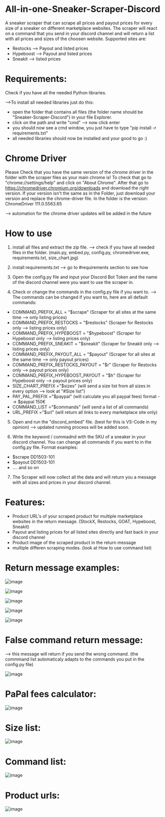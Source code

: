 # All-in-one-Sneaker-Scraper-Discord
A sneaker scraper that can scrape all prices and payout prices for every size of a sneaker on different marketplace websites.
The scraper will react on a command that you send in your discord channel and will return a list with all prices and sizes of the choosen website.
Supported sites are:
+ Restocks --> Payout and listed prices
+ Hypeboost --> Payout and listed prices
+ Sneakit --> listed prices


# Requirements:

Check if you have all the needed Python libraries.

-->To install all needed libraries just do this:
+ open the folder that contains all files (the folder name should be "Sneaker-Scraper-Discord") in your file Explorer.
+ click on the path and write "cmd" --> now click enter
+ you should now see a cmd window, you just have to type "pip install -r requirements.txt" 
+ all needed libraries should now be installed and your good to go :)

# Chrome Driver
Please Check that you have the same version of the chrome driver in the folder with the scraper files as your main chrome is!
To check that go to "chrome://settings/help" and click on "About Chrome".
After that go to https://chromedriver.chromium.org/downloads and download the right version.
If your version isn't the same as in the Folder, just download your version and replace the chrome-driver file.
In the folder is the version: ChromeDriver 111.0.5563.65

--> automation for the chrome driver updates will be added in the future

# How to use

1. install all files and extract the zip file. --> check if you have all needed files in the folder. (main.py, embed.py, config.py, chromedriver.exe, requirements.txt, size_chart.jpg)

2. install requirements.txt --> go to #requirements section to see how

3. Open the config.py file and input your Discord Bot Token and the name of the discord channel were you want to use the scraper in.

4. Check or change the commands in the config.py file if you want to.
--> The commands can be changed if you want to, here are all default commands:

+ COMMAND_PREFIX_ALL = "$scrape"    (Scraper for all sites at the same time --> only listing prices)
+ COMMAND_PREFIX_RESTOCKS = "$restocks" (Scraper for Restocks only --> listing prices only)
+ COMMAND_PREFIX_HYPEBOOST = "$hypeboost" (Scraper for Hypeboost only --> listing prices only)
+ COMMAND_PREFIX_SNEAKIT = "$sneakit" (Scraper for Sneakit only --> listing prices only)
+ COMMAND_PREFIX_PAYOUT_ALL = "$payout" (Scraper for all sites at the same time --> only payout prices)
+ COMMAND_PREFIX_RESTOCKS_PAYOUT = "$r" (Scraper for Restocks only --> payout prices only)
+ COMMAND_PREFIX_HYPEBOOST_PAYOUT = "$h" (Scraper for Hypeboost only --> payout prices only)
+ SIZE_CHART_PREFIX ="$sizes" (will send a size list from all sizes in every option --> look at "#Size list")
+ PAY_PAL_PREFIX ="$paypal" (will calculate you all paypal fees) format -->  $paypal 150€
+ COMMAND_LIST ="$commands" (will send a list of all commands)
+ URL_PREFIX ="$url" (will return all links to every marketplace site only)

5. Open and run the "discord_embed" file. (best for this is VS-Code in my opinion)
--> updated running process will be added soon.

6. Write the keyword / commadnd with the SKU of a sneaker in your discord channel. You can change all commands if you want to in the config.py file.
Format examples:
+ $scrape DD1503-101
+ $payout DD1503-101
+ .... and so on

7. The Scraper will now collect all the data and will return you a message with all sizes and prices in your discord channel.

# Features:
+ Product URL's of your scraped product for multiple marketplace websites in the return message. (StockX, Restocks, GOAT, Hypeboost, Sneakit)
+ Payout and listing prices for all listed sites directly and fast back in your discord channel
+ Product image of the scraped product in the return message 
+ multiple differen scraping modes. (look at How to use command list)

# Return message examples:

![image](https://user-images.githubusercontent.com/103487648/224563004-25393349-9909-4082-b6c0-5dc1bd3ceb42.png)

![image](https://user-images.githubusercontent.com/103487648/224563029-73f28597-7eb5-4a73-a6fc-10ab5afda2bd.png)

![image](https://user-images.githubusercontent.com/103487648/224563049-ae87b7f0-07aa-4bd3-87e3-498c5f1fef82.png)

![image](https://user-images.githubusercontent.com/103487648/224563062-9d6f630a-ead0-4a1f-a86b-84c696150d16.png)

![image](https://user-images.githubusercontent.com/103487648/224563083-ef76a39c-5a2c-4a60-a30d-3fce8ce75662.png)


# False command return message:
--> this message will return if you send the wrong command. (the commmand list automaticaly adapts to the commands you put in the config.py file)

![image](https://user-images.githubusercontent.com/103487648/225386421-7493215a-bcb8-4185-98c6-6aa1d78c9a26.png)



# PaPal fees calculator:
![image](https://user-images.githubusercontent.com/103487648/225095242-2ccf41bd-b6e2-4811-8f46-3abb15c62231.png)

# Size list:
![image](https://user-images.githubusercontent.com/103487648/225095890-76c6c2c0-897c-4245-8a2d-69980c86bd5a.png)

# Command list:

![image](https://user-images.githubusercontent.com/103487648/225386973-0d154462-a067-45a1-b069-afa1f4c4d144.png)

# Product urls:

![image](https://user-images.githubusercontent.com/103487648/225387194-da60f9d8-565a-4872-9e0e-fb1b1842875b.png)

